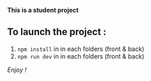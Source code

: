 **This is a student project**

## To launch the project :

1. `npm install` in in each folders (front & back)
2. `npm run dev` in in each folders (front & back)

_Enjoy !_
